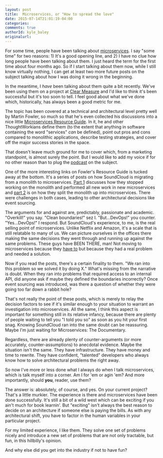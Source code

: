 ```yaml
---
layout: post
title:  Microservices, or "How to spread the love"
date: 2015-07-14T21:01:19-04:00
categories:
comments: true
authorId: kyle_baley
originalurl:
---
```


For some time, people have been talking about [microservices](https://www.nginx.com/blog/introduction-to-microservices/). I say "some time" for two reasons: 1) It's a good opening line, and 2) I have no clue how long people have been talking about them. I just heard the term for the first time about four months ago. So if I start talking about them now, while I still know virtually nothing, I can get at least two more future posts on the subject talking about how I was doing it wrong in the beginning.

<!--more-->

In the meantime, I _have_ been talking about them quite a bit recently. We've been using them on a project at [Clear Measure](http://www.clear-measure.com) and I'd like to think it's been successful but it's too soon to tell. I feel good about what we've done which, historically, has always been a good metric for me.

The topic has been covered at a technical and architectural level pretty well by Martin Fowler, so much so that he's even collected his discussions into a nice little [Microservices Resource Guide](http://martinfowler.com/microservices/). In it, he and other ThoughtWorkians define them (to the extent that anything in software containing the word "services" _can_ be defined), point out pros and cons compared to monolithic applications, describe testing strategies, and cover off the major success stories in the space.

That doesn't leave much ground for me to cover which, from a marketing standpoint, is almost surely the point. But I would like to add my voice if for no other reason than to plug the [podcast](http://www.westerndevs.com/podcasts/podcast-microservices/) on the subject.

One of the more interesting links on Fowler's Resource Guide is tucked away at the bottom. It's a series of posts on how SoundCloud is migrating from a monolith to microservices. [Part 1](https://developers.soundcloud.com/blog/building-products-at-soundcloud-part-1-dealing-with-the-monolith) discusses how they stopped working on the monolith and performed all new work in new microservices and [part 2](https://developers.soundcloud.com/blog/building-products-at-soundcloud-part-2-breaking-the-monolith) is on how they split the monolith up into microservices. There were challenges in both cases, leading to other architectural decisions like event sourcing.

The arguments for and against are, predictably, passionate and academic. "Overkill!" you say. "Clean boundaries!" sez I. "But...DevOps!" you counter. "Yes...DevOps!" I respond. But SoundCloud's experience, to me, is the real selling point of microservices. Unlike Netflix and Amazon, it's a scale that is still relatable to many of us. We can picture ourselves in the offices there making the same decisions they went through and running up against the same problems. These guys have BEEN THERE, man! Not moving to microservices because they [have to](https://plus.google.com/+RipRowan/posts/eVeouesvaVX) but because they had a real problem and needed a solution.

Now if you read the posts, there's a certain finality to them. "We ran into this problem so we solved it by doing X." What's missing from the narrative is doubt. When they ran into problems that required access to an internal API, did anyone ask if maybe they defined the boundaries incorrectly? Once event sourcing was introduced, was there a question of whether they were going too far down a rabbit hole?

That's not really the point of these posts, which is merely to relay the decision factors to see if it's similar enough to your situation to warrant an investigation into microservices. All the same, I think this aspect is important for something still in its relative infancy, because there are plenty of people waiting to tell you "I told you so" as soon as you hit your first snag. Knowing SoundCloud ran into the same doubt can be reassuring. Maybe I'm just waiting for Microservices: The Documentary.

Regardless, there are already plenty of counter-arguments (or more accurately, counter-assumptions) to anecdotal evidence. Maybe the situation isn't the same. They have infrastructure. They have money and time to rewrite. They have confident, "talented" developers who always know how to solve architectural problems the right away.

So now I've more or less done what I always do when I talk microservices, which is talk myself into a corner. Am I for 'em or agin 'em? And more importantly, should **you**, reader, use them?

The answer is: absolutely, of course, and yes. On your current project? That's a little murkier. The experience is there and microservices have been done successfully. It's still a bit of a wild west which can be exciting if you ain't much for book learnin'. But "exciting" isn't always the best reason to decide on an architecture if someone else is paying the bills. As with any architectural shift, you have to factor in the human variables in your particular project.

For my limited experience, I like them. They solve one set of problems nicely and introduce a new set of problems that are not only tractable, but fun, in this hillbilly's opinion.

And why else did you get into the industry if not to have fun?